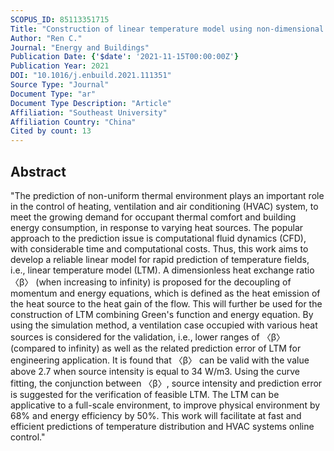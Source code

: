 ```yaml
---
SCOPUS_ID: 85113351715
Title: "Construction of linear temperature model using non-dimensional heat exchange ratio: Towards fast prediction of indoor temperature and heating, ventilation and air conditioning systems control"
Author: "Ren C."
Journal: "Energy and Buildings"
Publication Date: {'$date': '2021-11-15T00:00:00Z'}
Publication Year: 2021
DOI: "10.1016/j.enbuild.2021.111351"
Source Type: "Journal"
Document Type: "ar"
Document Type Description: "Article"
Affiliation: "Southeast University"
Affiliation Country: "China"
Cited by count: 13
---
```


## Abstract
"The prediction of non-uniform thermal environment plays an important role in the control of heating, ventilation and air conditioning (HVAC) system, to meet the growing demand for occupant thermal comfort and building energy consumption, in response to varying heat sources. The popular approach to the prediction issue is computational fluid dynamics (CFD), with considerable time and computational costs. Thus, this work aims to develop a reliable linear model for rapid prediction of temperature fields, i.e., linear temperature model (LTM). A dimensionless heat exchange ratio 〈β〉 (when increasing to infinity) is proposed for the decoupling of momentum and energy equations, which is defined as the heat emission of the heat source to the heat gain of the flow. This will further be used for the construction of LTM combining Green's function and energy equation. By using the simulation method, a ventilation case occupied with various heat sources is considered for the validation, i.e., lower ranges of 〈β〉 (compared to infinity) as well as the related prediction error of LTM for engineering application. It is found that 〈β〉 can be valid with the value above 2.7 when source intensity is equal to 34 W/m3. Using the curve fitting, the conjunction between 〈β〉, source intensity and prediction error is suggested for the verification of feasible LTM. The LTM can be applicative to a full-scale environment, to improve physical environment by 68% and energy efficiency by 50%. This work will facilitate at fast and efficient predictions of temperature distribution and HVAC systems online control."

